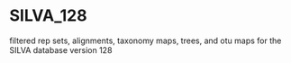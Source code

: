 # SILVA_128
filtered rep sets, alignments, taxonomy maps, trees, and otu maps for the SILVA database version 128
